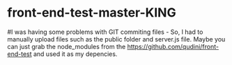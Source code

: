 # front-end-test-master-KING

#I was having some problems with GIT commiting files - So, I had to manually upload files such as the public folder and server.js file. Maybe you can just grab the node_modules from the https://github.com/qudini/front-end-test and used it as my depencies. 
